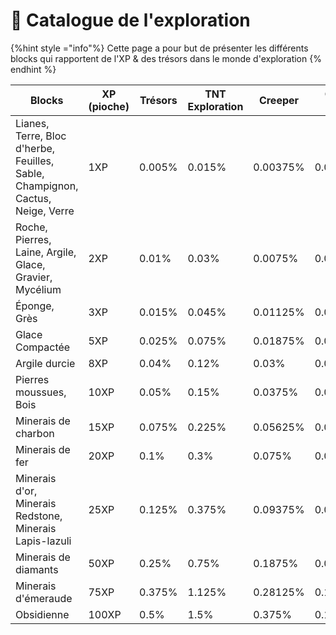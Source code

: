 # 🌳​ Catalogue de l'exploration

{%hint style ="info"%} Cette page a pour but de présenter les différents blocks qui rapportent de l'XP & des trésors dans le monde d'exploration {% endhint %}


| Blocks      | XP (pioche) |Trésors |TNT Exploration|Creeper|Quake Gun|
| ------------ | --------- |---------|---------|---------|---------|
|Lianes, Terre, Bloc d'herbe, Feuilles, Sable, Champignon, Cactus, Neige, Verre|    1XP    | 0.005%  |  0.015% | 0.00375%| 0.00187%|
|Roche, Pierres, Laine, Argile, Glace, Gravier, Mycélium|    2XP    | 0.01%   |  0.03%  | 0.0075% | 0.00375%|
|Éponge, Grès  |    3XP    | 0.015%  |  0.045% | 0.01125%| 0.00562%|
|Glace Compactée|    5XP    | 0.025%  |  0.075% | 0.01875%| 0.00938%|
|Argile durcie |    8XP    |  0.04%  |  0.12%  | 0.03%   | 0.015%  |
|Pierres moussues, Bois |   10XP  |  0.05%  |  0.15%  | 0.0375% | 0.01875%|
|Minerais de charbon| 15XP |  0.075% | 0.225%  | 0.05625%| 0.02812%|
|Minerais de fer|   20XP   |  0.1%   | 0.3%    | 0.075%  | 0.0375% |
|Minerais d'or, Minerais Redstone, Minerais Lapis-lazuli |    25XP   |  0.125% | 0.375%  | 0.09375%| 0.04688%|
|Minerais de diamants| 50XP| 0.25%   | 0.75%   | 0.1875% | 0.09375%|
|Minerais d'émeraude|  75XP| 0.375%  | 1.125%  | 0.28125%| 0.14062%|
|Obsidienne    |  100XP    | 0.5%    | 1.5%    | 0.375%  | 0.1875% |

